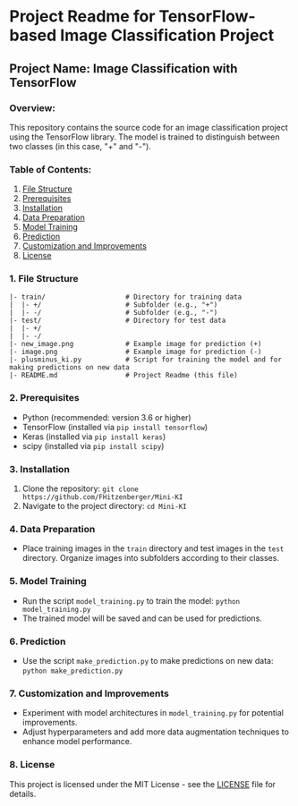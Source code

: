 # Project Readme for TensorFlow-based Image Classification Project

## Project Name: Image Classification with TensorFlow

### Overview:
This repository contains the source code for an image classification project using the TensorFlow library. The model is trained to distinguish between two classes (in this case, "+" and "-").

### Table of Contents:
1. [File Structure](#file-structure)
2. [Prerequisites](#prerequisites)
3. [Installation](#installation)
4. [Data Preparation](#data-preparation)
5. [Model Training](#model-training)
6. [Prediction](#prediction)
7. [Customization and Improvements](#customization-and-improvements)
8. [License](#license)

### 1. File Structure <a name="file-structure"></a>
```
|- train/                    # Directory for training data
|  |- +/                     # Subfolder (e.g., "+")
|  |- -/                     # Subfolder (e.g., "-")
|- test/                     # Directory for test data
|  |- +/
|  |- -/
|- new_image.png             # Example image for prediction (+)
|- image.png                 # Example image for prediction (-)
|- plusminus_ki.py           # Script for training the model and for making predictions on new data
|- README.md                 # Project Readme (this file)
```

### 2. Prerequisites <a name="prerequisites"></a>
- Python (recommended: version 3.6 or higher)
- TensorFlow (installed via `pip install tensorflow`)
- Keras (installed via `pip install keras`)
- scipy (installed via `pip install scipy`)

### 3. Installation <a name="installation"></a>
1. Clone the repository: `git clone https://github.com/FHitzenberger/Mini-KI`
2. Navigate to the project directory: `cd Mini-KI`

### 4. Data Preparation <a name="data-preparation"></a>
- Place training images in the `train` directory and test images in the `test` directory. Organize images into subfolders according to their classes.

### 5. Model Training <a name="model-training"></a>
- Run the script `model_training.py` to train the model: `python model_training.py`
- The trained model will be saved and can be used for predictions.

### 6. Prediction <a name="prediction"></a>
- Use the script `make_prediction.py` to make predictions on new data: `python make_prediction.py`

### 7. Customization and Improvements <a name="customization-and-improvements"></a>
- Experiment with model architectures in `model_training.py` for potential improvements.
- Adjust hyperparameters and add more data augmentation techniques to enhance model performance.

### 8. License <a name="license"></a>
This project is licensed under the MIT License - see the [LICENSE](LICENSE) file for details.
